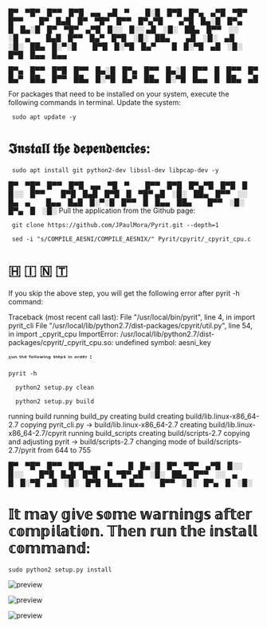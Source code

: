 █▀ ▀█▀ █▀▀ █▀█ ▄▄ ▄█ ▀   █░█ █▀█ █▀▄ ▄▀█ ▀█▀ █▀▀   █▀ █▄█ █▀ ▀█▀ █▀▀ █▀▄▀█   ▄▀█ █▄░█ █▀▄   █ █▄░█ █▀ ▀█▀ ▄▀█ █░░ █░░
▄█ ░█░ ██▄ █▀▀ ░░ ░█ ▄   █▄█ █▀▀ █▄▀ █▀█ ░█░ ██▄   ▄█ ░█░ ▄█ ░█░ ██▄ █░▀░█   █▀█ █░▀█ █▄▀   █ █░▀█ ▄█ ░█░ █▀█ █▄▄ █▄▄

█▀▄ █▀▀ █▀█ █▀▀ █▄░█ █▀▄ █▀▀ █▄░█ █▀▀ █ █▀▀ █▀
█▄▀ ██▄ █▀▀ ██▄ █░▀█ █▄▀ ██▄ █░▀█ █▄▄ █ ██▄ ▄█

For packages that need to be installed on your system, execute the following commands in terminal.
Update the system:

```  sudo apt update -y   ```

# 𝕴𝖓𝖘𝖙𝖆𝖑𝖑 𝖙𝖍𝖊 𝖉𝖊𝖕𝖊𝖓𝖉𝖊𝖓𝖈𝖎𝖊𝖘:

```  sudo apt install git python2-dev libssl-dev libpcap-dev -y   ```

 

█▀ ▀█▀ █▀▀ █▀█ ▄▄ ▀█ ▀   █▀▀ █▀█ █▀▄▀█ █▀█ █ █░░ █▀▀   █▀█ █▄█ █▀█ █ ▀█▀
▄█ ░█░ ██▄ █▀▀ ░░ █▄ ▄   █▄▄ █▄█ █░▀░█ █▀▀ █ █▄▄ ██▄   █▀▀ ░█░ █▀▄ █ ░█░
Pull the application from the Github page:

```  git clone https://github.com/JPaulMora/Pyrit.git --depth=1   ```

```  sed -i "s/COMPILE_AESNI/COMPILE_AESNIX/" Pyrit/cpyrit/_cpyrit_cpu.c    ```

#   🇭​​​​​ 🇮​​​​​ 🇳​​​​​ 🇹​​​​​
If you skip the above step, you will get the following error after pyrit -h command:

Traceback (most recent call last):
  File "/usr/local/bin/pyrit", line 4, in <module>
    import pyrit_cli
  File "/usr/local/lib/python2.7/dist-packages/cpyrit/util.py", line 54, in <module>
    import _cpyrit_cpu
ImportError: /usr/local/lib/python2.7/dist-packages/cpyrit/_cpyrit_cpu.so: undefined symbol: aesni_key

ᴿᵘⁿ ᵗʰᵉ ᶠᵒˡˡᵒʷⁱⁿᵍ ˢᵗᵉᵖˢ ⁱⁿ ᵒʳᵈᵉʳ⠘

``` pyrit -h ``` 

```   python2 setup.py clean   ```

 ```   python2 setup.py build   ``` 

running build
running build_py
creating build
creating build/lib.linux-x86_64-2.7
copying pyrit_cli.py -> build/lib.linux-x86_64-2.7
creating build/lib.linux-x86_64-2.7/cpyrit 
running build_scripts
creating build/scripts-2.7
copying and adjusting pyrit -> build/scripts-2.7
changing mode of build/scripts-2.7/pyrit from 644 to 755  


█▀ ▀█▀ █▀▀ █▀█ ▄▄ ▀   █ █▄░█ █▀ ▀█▀ ▄▀█ █░░ █░░   █▀█ █▄█ █▀█ █ ▀█▀
▄█ ░█░ ██▄ █▀▀ ░░ ▄   █ █░▀█ ▄█ ░█░ █▀█ █▄▄ █▄▄   █▀▀ ░█░ █▀▄ █ ░█░

 # 𝕀𝕥 𝕞𝕒𝕪 𝕘𝕚𝕧𝕖 𝕤𝕠𝕞𝕖 𝕨𝕒𝕣𝕟𝕚𝕟𝕘𝕤 𝕒𝕗𝕥𝕖𝕣 𝕔𝕠𝕞𝕡𝕚𝕝𝕒𝕥𝕚𝕠𝕟. 𝕋𝕙𝕖𝕟 𝕣𝕦𝕟 𝕥𝕙𝕖 𝕚𝕟𝕤𝕥𝕒𝕝𝕝 𝕔𝕠𝕞𝕞𝕒𝕟𝕕:
```sudo python2 setup.py install```

![preview](img/pyrit1.png)


![preview](img/pyrit2.png)


![preview](img/pyrit3.png)

